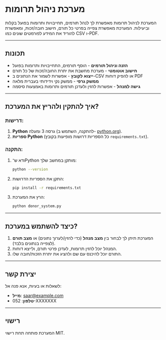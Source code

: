 # מערכת ניהול תרומות

המערכת לניהול תרומות מאפשרת לך לנהל תורמים, תחייבויות ותרומות בפועל בקלות וביעילות. המערכת מאפשרת צפייה בפרטי כל תורם, חישוב חובה/זכות, ומאפשרת להוריד את המידע לפורמטים שונים כמו CSV ו-PDF.

---

## תכונות

- **הזנה וניהול תורמים** - הוסף תורמים, התחייבויות ותרומות בפועל
- **חישוב אוטומטי** - מערכת מחשבת את יתרת החובה/זכות של כל תורם
- **ייצוא לקובץ** - אפשרות לשמור את הנתונים ב-CSV או להפיק דוחות PDF
- **ממשק גרפי** - ממשק נקי וידידותי בעברית מלאה
- **גישה למנהל** - אפשרות להזין ולעדכן תורמים ותרומות באמצעות סיסמה

---

## איך להתקין ולהריץ את המערכת?

### דרישות:

1. **Python** גרסה 3 ומעלה (להתקנה, השתמש ב- [python.org](https://www.python.org/downloads/)).
2. **ספריות Python** (כל הספריות דרושות מופיעות בקובץ `requirements.txt`).

### התקנה:

1. ודא ש־Python מותקן במחשב שלך:
    ```bash
    python --version
    ```

2. התקן את הספריות הדרושות:
    ```bash
    pip install -r requirements.txt
    ```

3. הרץ את המערכת:
    ```bash
    python donor_system.py
    ```

---

## כיצד להשתמש במערכת?

1. המערכת תיתן לך לבחור בין **מצב מנהל** (כדי להזין/לערוך נתונים) או **מצב תורם** (לצפייה בנתונים בלבד).
2. המנהל יוכל להזין תרומות, לעדכן פרטי תורם, ולייצא דוחות.
3. התורם יוכל להיכנס עם שם ולהציג את יתרת הזכות/חובה שלו.

---

## יצירת קשר

לשאלות או בעיות, אנא פנה אל:  
- **מייל**: saar@example.com
- **טלפון**: 052-XXXXXXX

---

## רישוי

המערכת פותחה תחת רישוי MIT.
